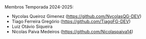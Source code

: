 Membros Temporada 2024-2025:
  - Nycolas Queiroz Gimenez (https://github.com/NycolasQG-DEV)
  - Tiago Ferreira Gregório (https://github.com/TiagoFG-DEV)
  - Luiz Otávio Siqueira 
  - Nicolas Paiva Medeiros (https://github.com/Nicolaspaiva14)
